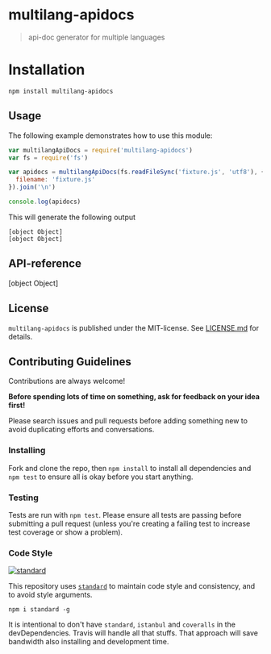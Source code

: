 # multilang-apidocs

> api-doc generator for multiple languages


# Installation

```
npm install multilang-apidocs
```

 
## Usage

The following example demonstrates how to use this module:

```js
var multilangApiDocs = require('multilang-apidocs')
var fs = require('fs')

var apidocs = multilangApiDocs(fs.readFileSync('fixture.js', 'utf8'), {
  filename: 'fixture.js'
}).join('\n')

console.log(apidocs)
```

This will generate the following output

```
[object Object]
[object Object]
```

##  API-reference

[object Object]

## License

`multilang-apidocs` is published under the MIT-license. 
See [LICENSE.md](LICENSE.md) for details.

## Contributing Guidelines

<!-- Taken from @tunnckoCore: https://github.com/tunnckoCore/coreflow-templates/blob/master/template/CONTRIBUTING.md -->

Contributions are always welcome!

**Before spending lots of time on something, ask for feedback on your idea first!**

Please search issues and pull requests before adding something new to avoid duplicating
efforts and conversations.


### Installing

Fork and clone the repo, then `npm install` to install all dependencies and `npm test` to
ensure all is okay before you start anything.


### Testing

Tests are run with `npm test`. Please ensure all tests are passing before submitting
a pull request (unless you're creating a failing test to increase test coverage or show a problem).

### Code Style

[![standard][standard-image]][standard-url]

This repository uses [`standard`][standard-url] to maintain code style and consistency,
and to avoid style arguments.
```
npm i standard -g
```

It is intentional to don't have `standard`, `istanbul` and `coveralls` in the devDependencies. Travis will handle all that stuffs. That approach will save bandwidth also installing and development time.

[standard-image]: https://cdn.rawgit.com/feross/standard/master/badge.svg
[standard-url]: https://github.com/feross/standard
